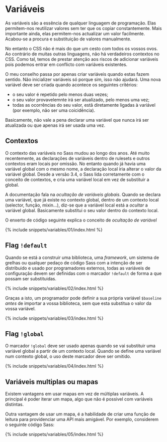 
# Variáveis

As variáveis são a essência de qualquer linguagem de programação. Elas permitem-nos reutilizar valores sem ter que os copiar constantemente. Mais importante ainda, elas permitem-nos actualizar um valor facilmente. Acabou-se a procura e substituição de valores manualmente.

No entanto o CSS não é mais do que um cesto com todos os vossos ovos. Ao contrário de muitas outras linguagens, não há verdadeiros contextos no CSS. Como tal, temos de prestar atenção aos riscos de adicionar variáveis pois podemos entrar em conflicto com variáveis existentes.

O meu conselho passa por apenas criar variáveis quando estas fazem sentido. Não inicializer variáveis só porque sim, isso não ajudará. Uma nova variável deve ser criada quando acontece os seguintes critérios:

* o seu valor é repetido pelo menos duas vezes;
* o seu valor provavelemnte irá ser atualizado, pelo menos uma vez;
* todas as ocorrências do seu valor, estã diretamente ligadas à variável (por exemplo, não ser uma coicidência).

Basicamente, não vale a pena declarar uma variável que nunca irá ser atualizada ou que apenas irá ser usada uma vez.

## Contextos

O contexto das variáveis no Sass mudou ao longo dos anos. Até muito recentemente, as declarações de variáveis dentro de rulesets e  outros contextos eram locais por omissão. No entanto quando já havia uma variável global com o mesmo nome, a declaração local iria alterar o valor da variável global. Desde a versão 3.4, o Sass lida corretamente com o conceito de contextos, e cria uma variável local em vez de substituir a global.

A documentação fala na *ocultação de variáveis globais*. Quando se declara uma variável, que já existe no contexto global, dentro de um contexto local (selector, função, mixin…), diz-se que a variável local está a *ocultar* a variável global. Basicamente substitui o seu valor dentro do contexto local.

O enxerto de código seguinte explica o conceito de *ocultação de variável*

{% include snippets/variables/01/index.html %}

## Flag `!default`

Quando se está a construir uma biblioteca, uma *framework*, um sistema de grelhas ou qualquer pedaço de código Sass com a intenção de ser distribuido e usado por programadores externos, todas as variáveis de configuração devem ser definidas com o marcador `!default` de forma a que possam ser substituidas.

{% include snippets/variables/02/index.html %}

Graças a isto, um programador pode definir a sua própria variável `$baseline` *antes* de importar a vossa biblioteca, sem que esta substitua o valor da vossa variável.

{% include snippets/variables/03/index.html %}

## Flag `!global`

O marcador `!global` deve ser usado apenas quando se vai substituir uma variável global a partir de um contexto local. Quando se define uma variável num contexto global, o uso deste marcador deve ser omitido.

{% include snippets/variables/04/index.html %}

## Variáveis multiplas ou mapas

Existem vantagens em usar mapas em vez de múltiplas variáveis. A principal é poder iterar um mapa, algo que não é possivel com variáveis distintas.

Outra vantagem de usar um mapa, é a habilidade de criar uma função de leitura para providenciar uma API mais amigável. Por exemplo, considerem o seguinte código Sass:

{% include snippets/variables/05/index.html %}
